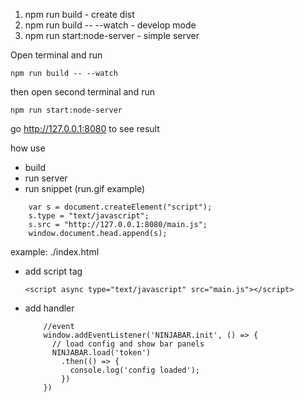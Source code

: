 1. npm run build - create dist
2. npm run build -- --watch - develop mode
3. npm run start:node-server - simple server

Open terminal and run 

    npm run build -- --watch 

then open second terminal and run 

    npm run start:node-server

go http://127.0.0.1:8080 to see result


how use
- build
- run server
- run snippet (run.gif example)
```
    var s = document.createElement("script");
    s.type = "text/javascript";
    s.src = "http://127.0.0.1:8080/main.js";
    window.document.head.append(s);
```

example: ./index.html

 - add script tag
    
    ```<script async type="text/javascript" src="main.js"></script>```

- add handler

    ``` 
        //event
        window.addEventListener('NINJABAR.init', () => {
          // load config and show bar panels  
          NINJABAR.load('token')
            .then(() => {
              console.log('config loaded');
            })
        })
    ```
